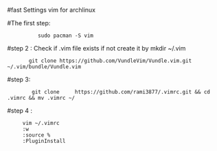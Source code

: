 #fast Settings vim for archlinux 

#The first step:

              sudo pacman -S vim 
              
#step 2 : Check if .vim file exists  if not create it by mkdir ~/.vim 
 
           git clone https://github.com/VundleVim/Vundle.vim.git ~/.vim/bundle/Vundle.vim         

#step 3:

            git clone     https://github.com/rami3877/.vimrc.git && cd .vimrc && mv .vimrc ~/
            
#step 4 : 

         vim ~/.vimrc
         :w
         :source %
         :PluginInstall

